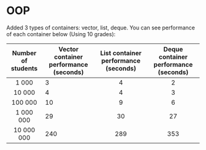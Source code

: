 # OOP
Added 3 types of containers: vector, list, deque. You can see performance of each container below (Using 10 grades):

| Number of students | Vector container performance (seconds) | List container performance (seconds) | Deque container performance (seconds) |
|:------------------:|----------------------------------------|:------------------------------------:|:-------------------------------------:|
|        1 000       |                    3                   |                   4                  |                   2                   |
|       10 000       |                    4                   |                   4                  |                   3                   |
|       100 000      |                   10                   |                   9                  |                   6                   |
|      1 000 000     |                   29                   |                  30                  |                   27                  |
|     10 000 000     |                   240                  |                  289                 |                  353                  |
